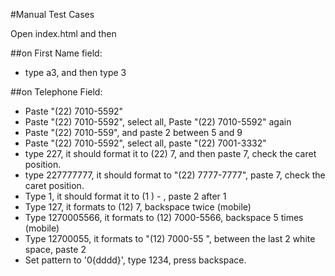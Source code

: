 #Manual Test Cases

Open index.html and then

##on First Name field:

* type a3, and then type 3

##on Telephone Field:

* Paste "(22) 7010-5592"
* Paste "(22) 7010-5592", select all, Paste "(22) 7010-5592" again
* Paste "(22) 7010-559", and paste 2 between 5 and 9  
* Paste "(22) 7010-5592", select all, paste "(22) 7001-3332"
* type 227, it should format it to (22) 7, and then paste 7, check the caret position.
* type 227777777, it should format to "(22) 7777-7777", paste 7, check the caret position.
* Type 1, it should format it to (1 )     -     , paste 2 after 1
* Type 127, it formats to (12) 7, backspace twice  (mobile)
* Type 1270005566, it formats to (12) 7000-5566, backspace 5 times (mobile)
* Type 12700055, it formats to "(12) 7000-55  ", between the last 2 white space, paste 2
* Set pattern to '0{dddd}', type 1234, press backspace.